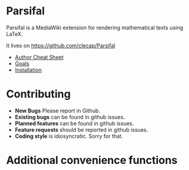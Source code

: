 # Parsifal

Parsifal is a MediaWiki extension for rendering mathematical texts using LaTeX.

It lives on https://github.com/clecap/Parsifal



* [Author Cheat Sheet](doc/AUTHOR.md)
* [Goals](doc/GOALS.md)
* [Installation](doc/INSTALL.md)



# Contributing

* **New Bugs** Please report in Github.
* **Existing bugs** can be found in github issues.
* **Planned features** can be found in github issues.
* **Feature requests** should be reported in github issues.
* **Coding style** is idiosyncratic. Sorry for that.

# Additional convenience functions


